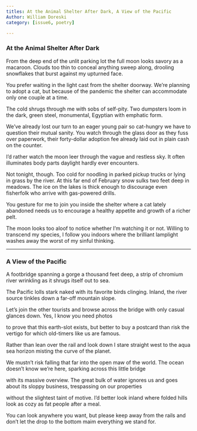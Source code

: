 ```yaml
---
titles: At the Animal Shelter After Dark, A View of the Pacific  
Author: William Doreski  
category: [issue6, poetry]

---
```


### At the Animal Shelter After Dark 

From the deep end of the unlit
parking lot the full moon looks
savory as a macaroon. Clouds
too thin to conceal anything
sweep along, drooling snowflakes
that burst against my upturned face.
 
You prefer waiting in the light
cast from the shelter doorway.
We’re planning to adopt a cat,
but because of the pandemic
the shelter can accommodate
only one couple at a time.
 
The cold shrugs through me with sobs
of self-pity. Two dumpsters loom
in the dark, green steel, monumental,
Egyptian with emphatic form.
 
We’ve already lost our turn
to an eager young pair
so cat-hungry we have to question
their mutual sanity. You watch
through the glass door as they fuss
over paperwork, their forty-dollar
adoption fee already laid out
in plain cash on the counter.
 
I’d rather watch the moon leer
through the vague and restless sky.
It often illuminates body parts
daylight hardly ever encounters.
 
Not tonight, though. Too cold
for noodling in parked pickup trucks
or lying in grass by the river.
 At this far end of February
snow sulks two feet deep in meadows.
The ice on the lakes is thick enough
to discourage even fisherfolk
who arrive with gas-powered drills.   
                            
You gesture for me to join you
inside the shelter where a cat
lately abandoned needs us
to encourage a healthy appetite
and growth of a richer pelt.
 
The moon looks too aloof to notice
whether I’m watching it or not.
Willing to transcend my species,
I follow you indoors where
the brilliant lamplight washes away
the worst of my sinful thinking.

***

### A View of the Pacific 

A footbridge spanning a gorge
a thousand feet deep, a strip
of chromium river wrinkling
as it shrugs itself out to sea.
 
The Pacific lolls stark naked
with its favorite birds clinging.
Inland, the river source tinkles
down a far-off mountain slope.
 
Let’s join the other tourists
and browse across the bridge with
only casual glances down.
Yes, I know you need photos
 
to prove that this earth-slot exists,
but better to buy a postcard
than risk the vertigo for which
old-timers like us are famous.
 
Rather than lean over the rail
and look down I stare straight west
to the aqua sea horizon
misting the curve of the planet.
 
We mustn’t risk falling that far
into the open maw of the world.
The ocean doesn’t know we’re here,
sparking across this little bridge
 
with its massive overview.
The great bulk of water ignores us
and goes about its sloppy business,
trespassing on our properties
 
without the slightest taint of motive.
I’d better look inland where
folded hills look as cozy
as fat people after a meal.
 
You can look anywhere you want,
but please keep away from the rails
and don’t let the drop to the bottom
maim everything we stand for.






